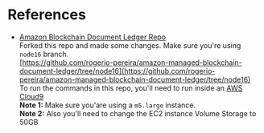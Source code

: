 # References
- [Amazon Blockchain Document Ledger Repo](https://github.com/aws-samples/amazon-managed-blockchain-document-ledger)  
    Forked this repo and made some changes. Make sure you're using `node16` branch.  
    [https://github.com/rogerio-pereira/amazon-managed-blockchain-document-ledger/tree/node16](https://github.com/rogerio-pereira/amazon-managed-blockchain-document-ledger/tree/node16)  
    To run the commands in this repo, you'll need to run inside an [AWS Cloud9](https://us-east-1.console.aws.amazon.com/cloud9control/home?region=us-east-1#/)  
    **Note 1:** Make sure you'are using a `m5.large` instance.  
    **Note 2:** Also you'll need to change the EC2 instance Volume Storage to 50GB